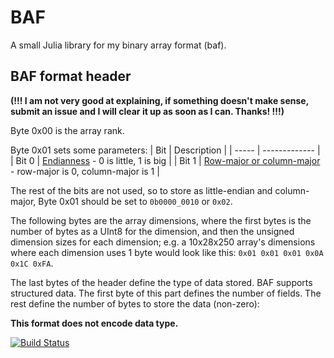# BAF

A small Julia library for my binary array format (baf).


## BAF format header
**(!!!  I am not very good at explaining, if something doesn't make sense, submit an issue and I will clear it up as soon as I can. Thanks! !!!)**

Byte 0x00 is the array rank.

Byte 0x01 sets some parameters:
|  Bit  |  Description  |
| ----- | ------------- |
| Bit 0 | [Endianness](https://en.wikipedia.org/wiki/Endianness) - 0 is little, 1 is big |
| Bit 1 | [Row-major or column-major](https://en.wikipedia.org/wiki/Row-_and_column-major_order#Address_calculation_in_general) - row-major is 0, column-major is 1 |

The rest of the bits are not used, so to store as little-endian and column-major, Byte 0x01 should be set to `0b0000_0010` or `0x02`.

The following bytes are the array dimensions, where the first bytes is the number of bytes as a UInt8 for the dimension, and then the unsigned dimension sizes for each dimension; e.g. a 10x28x250 array's dimensions where each dimension uses 1 byte would look like this: `0x01 0x01 0x01 0x0A 0x1C 0xFA`.

The last bytes of the header define the type of data stored. BAF supports structured data.
The first byte of this part defines the number of fields.
The rest define the number of bytes to store the data (non-zero):

**This format does not encode data type.**


[![Build Status](https://github.com/kaptsanovb/BAF.jl/actions/workflows/CI.yml/badge.svg?branch=master)](https://github.com/kaptsanovb/BAF.jl/actions/workflows/CI.yml?query=branch%3Amaster)
